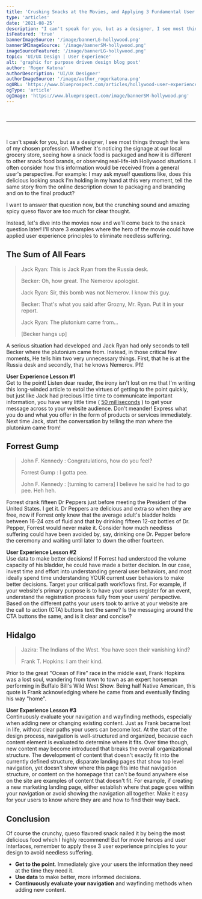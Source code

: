 ```yaml
---
title: 'Crushing Snacks at the Movies, and Applying 3 Fundamental User Experience (UX) Principles'
type: 'articles'
date: '2021-08-25'
description: "I can't speak for you, but as a designer, I see most things through the lens of my chosen profession. "
isFeatured: 'true'
bannerImageSource: '/image/bannerLG-hollywood.png'
bannerSMImageSource: '/image/bannerSM-hollywood.png'
imageSourceFeatured: '/image/bannerLG-hollywood.png'
topic: 'UI/UX Design | User Experience'
alt: 'graphic for purpose driven design blog post'
author: 'Roger Katona'
authorDescription: 'UI/UX Designer'
authorImageSource: '/image/author_rogerkatona.png'
ogURL: 'https://www.blueprospect.com/articles/hollywood-user-experience-principles'
ogType: 'article'
ogImage: 'https://www.blueprospect.com/image/bannerSM-hollywood.png'
---
```

<br>

---
<br>

I can't speak for you, but as a designer, I see most things through the lens of my chosen profession. Whether it's noticing the signage at our local grocery store, seeing how a snack food is packaged and how it is different to other snack food brands, or observing real-life-ish Hollywood situations. I often consider how this information would be received from a general user's perspective.  For example: I may ask myself questions like, does this delicious looking snack I’m holding in my hand at this very moment, tell the same story from the online description down to packaging and branding and on to the final product?

I want to answer that question now, but the crunching sound and amazing spicy queso flavor are too much for clear thought.

Instead, let's dive into the movies now and we'll come back to the snack question later!  I'll share 3 examples where the hero of the movie could have applied user experience principles to eliminate needless suffering.

## The Sum of All Fears

> Jack Ryan: This is Jack Ryan from the Russia desk.
>
> Becker: Oh, how great. The Nemerov apologist.
>
> Jack Ryan: Sir, this bomb was not Nemerov. I know this guy.
>
> Becker: That's what you said after Grozny, Mr. Ryan. Put it in your report.
>
> Jack Ryan: The plutonium came from...
>
> [Becker hangs up]

A serious situation had developed and Jack Ryan had only seconds to tell Becker where the plutonium came from.  Instead, in those critical few moments,
He tells him two very unnecessary things.  First, that he is at the Russia desk and secondly, that he knows Nemerov.  Pft!

**User Experience Lesson #1**</br>
Get to the point!  Listen dear reader, the irony isn't lost on me that I'm writing this long-winded article to extol the virtues of getting to the point quickly, but just like Jack had precious little time to communicate important information, you have very little time ( [50 milliseconds](https://www.researchgate.net/publication/220208334_Attention_web_designers_You_have_50_milliseconds_to_make_a_good_first_impression_Behaviour_and_Information_Technology_252_115-126) ) to get your message across to your website audience.  Don't meander!  Express what you do and what you offer in the form of products or services immediately.   Next time Jack, start the conversation by telling the man where the plutonium came from!

## Forrest Gump

> John F. Kennedy : Congratulations, how do you feel?
>
> Forrest Gump : I gotta pee.
>
> John F. Kennedy : [turning to camera]  I believe he said he had to go pee. Heh heh.

Forrest drank fifteen Dr Peppers just before meeting the President of the United States. I get it.  Dr Peppers are delicious and extra so when they are free, now if Forrest only knew that the average adult's bladder holds between 16-24 ozs of fluid and that by drinking fifteen 12-oz bottles of Dr. Pepper, Forrest would never make it. Consider how much needless suffering could have been avoided by, say, drinking one Dr. Pepper before the ceremony and waiting until later to down the other fourteen.


**User Experience Lesson #2**</br>
Use data to make better decisions!  If Forrest had understood the volume capacity of his bladder, he could have made a better decision.  In our case, invest time and effort into understanding general user behaviors, and most ideally spend time understanding YOUR current user behaviors to make better decisions.  Target your critical path workflows first.  For example, if your website's primary purpose is to have your users register for an event, understand the registration process fully from your users’ perspective.  Based on the different paths your users took to arrive at your website are the call to action (CTA) buttons text the same?  Is the messaging around the CTA buttons the same, and is it clear and concise?

## Hidalgo

> Jazira: The Indians of the West. You have seen their vanishing kind?
>
> Frank T. Hopkins: I am their kind.

Prior to the great "Ocean of Fire" race in the middle east, Frank Hopkins was a lost soul, wandering from town to town as an expert horseman performing in Buffalo Bill's Wild West Show. Being half Native American, this quote is Frank acknowledging where he came from and eventually finding his way "home".

**User Experience Lesson #3**</br>
Continuously evaluate your navigation and wayfinding methods, especially when adding new or changing existing content.  Just as Frank became lost in life, without clear paths your users can become lost.  At the start of the design process, navigation is well-structured and organized, because each content element is evaluated to determine where it fits.  Over time though, new content may become introduced that breaks the overall organizational structure.  The development of content that doesn't exactly fit into the currently defined structure, disparate landing pages that show top level navigation, yet doesn't show where this page fits into that navigation structure, or content on the homepage that can't be found anywhere else on the site are examples of content that doesn't fit. For example, if creating a new marketing landing page, either establish where that page goes within your navigation or avoid showing the navigation all together.  Make it easy for your users to know where they are and how to find their way back.

## Conclusion
Of course the crunchy, queso flavored snack nailed it by being the most delicious food which I highly recommend! But for movie heroes and user interfaces, remember to apply these 3 user experience principles to your design to avoid needless suffering.
</br>
- **Get to the point**.  Immediately give your users the information they need at the time they need it.
- **Use data** to make better, more informed decisions.
- **Continuously evaluate your navigation** and wayfinding methods when adding new content.





